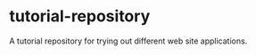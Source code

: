 tutorial-repository
===================

A tutorial repository for trying out different web site applications.